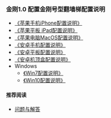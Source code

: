 ### 金刚1.0 配置金刚号型翻墙梯配置说明

- [《苹果手机iPhone配置说明》](https://a2zitpro.github.io/web/ios)
- [《苹果平板 iPad配置说明》](https://a2zitpro.github.io/web/ios)
- [ 《苹果电脑MacOS配置说明》](https://a2zitpro.github.io/web/mac)
- [《安卓手机配置说明》](https://a2zitpro.github.io/web/android)
- [《安卓平板配置说明》](https://a2zitpro.github.io/web/android)
- [《安卓机顶盒配置说明》]()
- Windows<br>
  - [《Win7配置说明》](https://a2zitpro.github.io/web/win7)
  - [《Win10配置说明》](https://a2zitpro.github.io/web/win10)

#### 推荐阅读
- [问题与解答](https://a2zitpro.github.io/web/列表-问题与解答)
